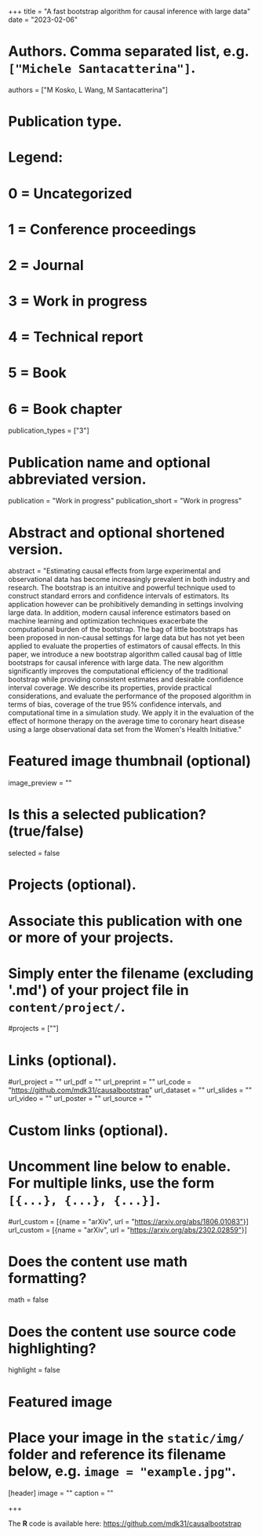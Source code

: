 +++
title = "A fast bootstrap algorithm for causal inference with large data"
date = "2023-02-06"

# Authors. Comma separated list, e.g. `["Michele Santacatterina"]`.
authors = ["M Kosko, L Wang, M Santacatterina"]

# Publication type.
# Legend:
# 0 = Uncategorized
# 1 = Conference proceedings
# 2 = Journal
# 3 = Work in progress
# 4 = Technical report
# 5 = Book
# 6 = Book chapter
publication_types = ["3"]

# Publication name and optional abbreviated version.
publication = "Work in progress"
publication_short = "Work in progress"

# Abstract and optional shortened version.
abstract = "Estimating causal effects from large experimental and observational data has become increasingly prevalent in both industry and research. The bootstrap is an intuitive and powerful technique used to construct standard errors and confidence intervals of estimators. Its application however can be prohibitively demanding in settings involving large data. In addition, modern causal inference estimators based on machine learning and optimization techniques exacerbate the computational burden of the bootstrap. The bag of little bootstraps has been proposed in non-causal settings for large data but has not yet been applied to evaluate the properties of estimators of causal effects. In this paper, we introduce a new bootstrap algorithm called causal bag of little bootstraps for causal inference with large data. The new algorithm significantly improves the computational efficiency of the traditional bootstrap while providing consistent estimates and desirable confidence interval coverage. We describe its properties, provide practical considerations, and evaluate the performance of the proposed algorithm in terms of bias, coverage of the true 95% confidence intervals, and computational time in a simulation study. We apply it in the evaluation of the effect of hormone therapy on the average time to coronary heart disease using a large observational data set from the Women's Health Initiative."



# Featured image thumbnail (optional)
image_preview = ""

# Is this a selected publication? (true/false)
selected = false

# Projects (optional).
#   Associate this publication with one or more of your projects.
#   Simply enter the filename (excluding '.md') of your project file in `content/project/`.
#projects = [""]

# Links (optional).
#url_project = ""
url_pdf = ""
url_preprint = ""
url_code = "https://github.com/mdk31/causalbootstrap"
url_dataset = ""
url_slides = ""
url_video = ""
url_poster = ""
url_source = ""

# Custom links (optional).
#   Uncomment line below to enable. For multiple links, use the form `[{...}, {...}, {...}]`.
#url_custom = [{name = "arXiv", url = "https://arxiv.org/abs/1806.01083"}]
url_custom = [{name = "arXiv", url = "https://arxiv.org/abs/2302.02859"}]

# Does the content use math formatting?
math = false

# Does the content use source code highlighting?
highlight = false

# Featured image
# Place your image in the `static/img/` folder and reference its filename below, e.g. `image = "example.jpg"`.
[header]
image = ""
caption = ""

+++

The **R** code is available here: https://github.com/mdk31/causalbootstrap


